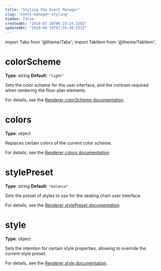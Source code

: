 ```yaml
---
title: "Styling the Event Manager"
slug: "event-manager-styling"
hidden: false
createdAt: "2019-07-26T06:23:24.326Z"
updatedAt: "2020-06-19T07:55:30.552Z"
---
```


import Tabs from '@theme/Tabs';
import TabItem from '@theme/TabItem';

# colorScheme
**Type**: string
**Default**: `"light"`

Sets the color scheme for the user interface, and the contrast required when rendering the floor plan elements.

For details, see the [Renderer colorScheme documentation](https://docs.seats.io/docs/colorscheme).

# colors
**Type**: object

Replaces certain colors of the current color scheme.

For details, see the [Renderer colors documentation](https://docs.seats.io/docs/colors).

# stylePreset
**Type**: string
**Default**: `"balance"`

Sets the preset of styles to use for the seating chart user interface.

For details, see the [Renderer stylePreset documentation](https://docs.seats.io/docs/stylepreset).

# style
**Type**: object

Sets the intention for certain style properties, allowing to override the current style preset.

For details, see the [Renderer style documentation](https://docs.seats.io/docs/style).
